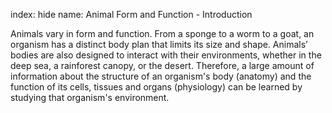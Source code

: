index: hide
name: Animal Form and Function - Introduction

Animals vary in form and function. From a sponge to a worm to a goat, an organism has a distinct body plan that limits its size and shape. Animals’ bodies are also designed to interact with their environments, whether in the deep sea, a rainforest canopy, or the desert. Therefore, a large amount of information about the structure of an organism's body (anatomy) and the function of its cells, tissues and organs (physiology) can be learned by studying that organism's environment.  

